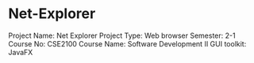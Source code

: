 # Net-Explorer
Project Name: Net Explorer 
Project Type: Web browser 
Semester: 2-1
Course No: CSE2100 
Course Name: Software Development II 
GUI toolkit: JavaFX 
